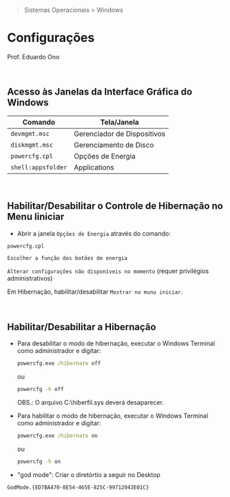 > Sistemas Operacionais > Windows

# Configurações

Prof. Eduardo Ono

&nbsp;

## Acesso às Janelas da Interface Gráfica do Windows

| Comando | Tela/Janela |
| --- | --- |
| `devmgmt.msc` | Gerenciador de Dispositivos |
| `diskmgmt.msc` | Gerenciamento de Disco |
| `powercfg.cpl` | Opções de Energia |
| `shell:appsfolder` | Applications |

&nbsp;

## Habilitar/Desabilitar o Controle de Hibernação no Menu Iiniciar

* Abrir a janela `Opções de Energia` através do comando:

```bat
powercfg.cpl
```

`Escolher a função dos botões de energia`

`Alterar configurações não disponíveis no momento` (requer privilégios administrativos)

Em Hibernação, habilitar/desabilitar `Mostrar no munu iniciar`.

&nbsp;

## Habilitar/Desabilitar a Hibernação

* Para desabilitar o modo de hibernação, executar o Windows Terminal como administrador e digitar:

  ```bat
  powercfg.exe /hibernate off
  ```

  ou

  ```bat
  powercfg -h off
  ```

  OBS.: O arquivo C:\hiberfil.sys deverá desaparecer.

* Para habilitar o modo de hibernação, executar o Windows Terminal como administrador e digitar:

  ```bat
  powercfg.exe /hibernate on
  ```

  ou

  ```bat
  powercfg -h on
  ```

* "god mode": Criar o diretórtio a seguir no Desktop

```cmd
GodMode.{ED7BA470-8E54-465E-825C-99712043E01C}
```

&nbsp;
